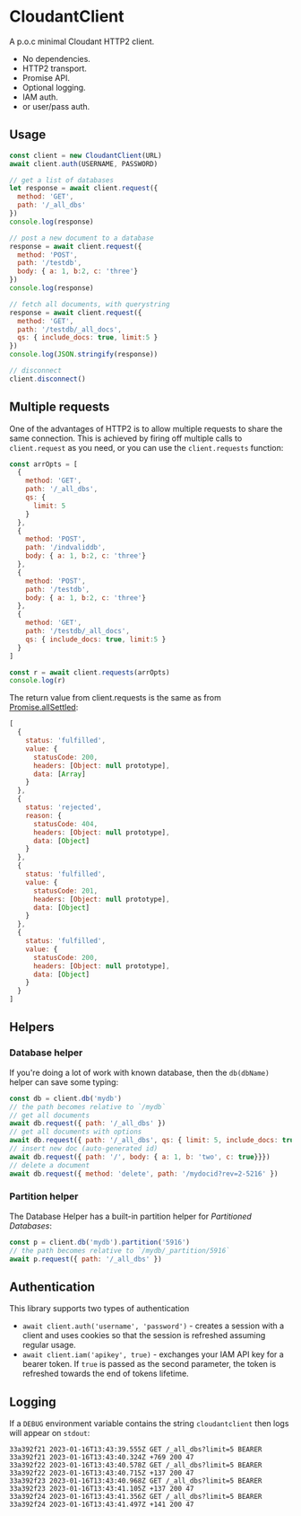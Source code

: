 # CloudantClient

A p.o.c minimal Cloudant HTTP2 client.

- No dependencies.
- HTTP2 transport.
- Promise API.
- Optional logging.
- IAM auth.
- or user/pass auth.

## Usage

```js
const client = new CloudantClient(URL)
await client.auth(USERNAME, PASSWORD)

// get a list of databases
let response = await client.request({
  method: 'GET',
  path: '/_all_dbs'
})
console.log(response)

// post a new document to a database
response = await client.request({
  method: 'POST',
  path: '/testdb',
  body: { a: 1, b:2, c: 'three'}
})
console.log(response)

// fetch all documents, with querystring
response = await client.request({
  method: 'GET',
  path: '/testdb/_all_docs',
  qs: { include_docs: true, limit:5 }
})
console.log(JSON.stringify(response))

// disconnect
client.disconnect()
```

## Multiple requests

One of the advantages of HTTP2 is to allow multiple requests to share the same connection. This is achieved by firing off multiple calls to `client.request` as you need, or you can use the `client.requests` function:

```js
const arrOpts = [
  {
    method: 'GET',
    path: '/_all_dbs',
    qs: {
      limit: 5
    }
  },
  {
    method: 'POST',
    path: '/indvaliddb',
    body: { a: 1, b:2, c: 'three'}
  },
  {
    method: 'POST',
    path: '/testdb',
    body: { a: 1, b:2, c: 'three'}
  },
  {
    method: 'GET',
    path: '/testdb/_all_docs',
    qs: { include_docs: true, limit:5 }
  }
]

const r = await client.requests(arrOpts)
console.log(r)
```

The return value from client.requests is the same as from [Promise.allSettled](https://developer.mozilla.org/en-US/docs/Web/JavaScript/Reference/Global_Objects/Promise/allSettled):

```js
[
  {
    status: 'fulfilled',
    value: {
      statusCode: 200,
      headers: [Object: null prototype],
      data: [Array]
    }
  },
  {
    status: 'rejected',
    reason: {
      statusCode: 404,
      headers: [Object: null prototype],
      data: [Object]
    }
  },
  {
    status: 'fulfilled',
    value: {
      statusCode: 201,
      headers: [Object: null prototype],
      data: [Object]
    }
  },
  {
    status: 'fulfilled',
    value: {
      statusCode: 200,
      headers: [Object: null prototype],
      data: [Object]
    }
  }
]
```

## Helpers

### Database helper

If you're doing a lot of work with known database, then the `db(dbName)` helper can save some typing:

```js
const db = client.db('mydb')
// the path becomes relative to `/mydb`
// get all documents
await db.request({ path: '/_all_dbs' })
// get all documents with options
await db.request({ path: '/_all_dbs', qs: { limit: 5, include_docs: true } })
// insert new doc (auto-generated id)
await db.request({ path: '/', body: { a: 1, b: 'two', c: true}}})
// delete a document
await db.request({ method: 'delete', path: '/mydocid?rev=2-5216' })
```

### Partition helper

The Database Helper has a built-in partition helper for _Partitioned Databases_:

```js
const p = client.db('mydb').partition('5916')
// the path becomes relative to `/mydb/_partition/5916`
await p.request({ path: '/_all_dbs' })
```

## Authentication

This library supports two types of authentication

- `await client.auth('username', 'password')` - creates a session with a client and uses cookies so that the session is refreshed assuming regular usage.
- `await client.iam('apikey', true)` - exchanges your IAM API key for a bearer token. If `true` is passed as the second parameter, the token is refreshed towards the end of tokens lifetime.

## Logging

If a `DEBUG` environment variable contains the string `cloudantclient` then logs will appear on `stdout`:

```
33a392f21 2023-01-16T13:43:39.555Z GET /_all_dbs?limit=5 BEARER
33a392f21 2023-01-16T13:43:40.324Z +769 200 47
33a392f22 2023-01-16T13:43:40.578Z GET /_all_dbs?limit=5 BEARER
33a392f22 2023-01-16T13:43:40.715Z +137 200 47
33a392f23 2023-01-16T13:43:40.968Z GET /_all_dbs?limit=5 BEARER
33a392f23 2023-01-16T13:43:41.105Z +137 200 47
33a392f24 2023-01-16T13:43:41.356Z GET /_all_dbs?limit=5 BEARER
33a392f24 2023-01-16T13:43:41.497Z +141 200 47
```